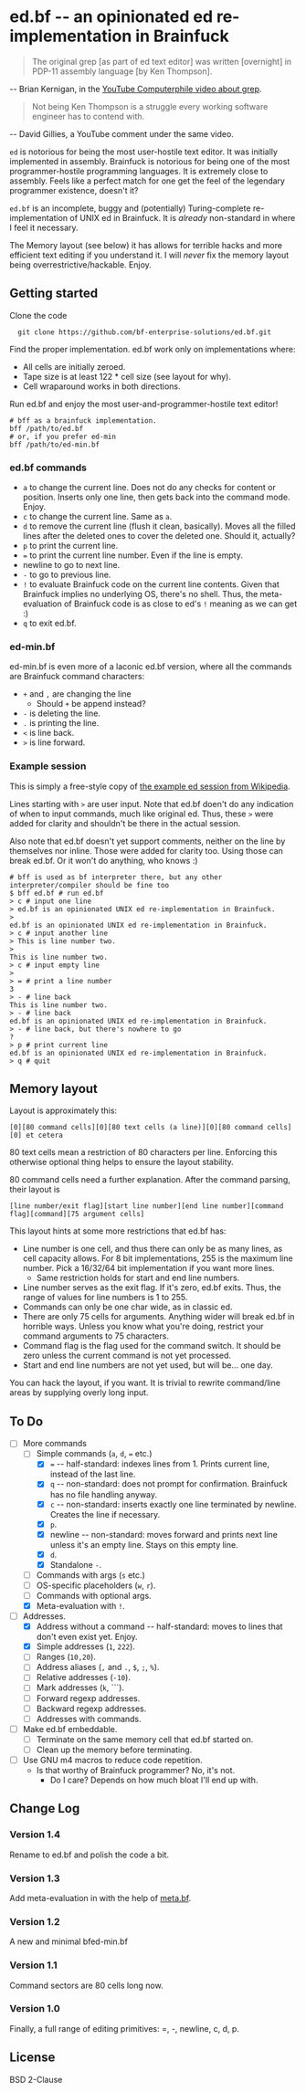 # ed.bf -- an opinionated ed re-implementation in Brainfuck

> The original grep [as part of ed text editor] was written [overnight] in PDP-11 assembly language [by Ken Thompson].

-- Brian Kernigan, in the [YouTube Computerphile video about grep](https://www.youtube.com/watch?v=NTfOnGZUZDk).

> Not being Ken Thompson is a struggle every working software engineer has to contend with.

-- David Gillies, a YouTube comment under the same video.

`ed` is notorious for being the most user-hostile text editor. It was initially implemented in assembly. Brainfuck is notorious for being one of the most programmer-hostile programming languages. It is extremely close to assembly. Feels like a perfect match for one get the feel of the legendary programmer existence, doesn't it?

`ed.bf` is an incomplete, buggy and (potentially) Turing-complete re-implementation of UNIX ed in Brainfuck. It is *already* non-standard in where I feel it necessary.

The Memory layout (see below) it has allows for terrible hacks and more efficient text editing if you understand it. I will *never* fix the memory layout being overrestrictive/hackable. Enjoy.

## Getting started

Clone the code
```
  git clone https://github.com/bf-enterprise-solutions/ed.bf.git
```

Find the proper implementation. ed.bf work only on implementations where:
- All cells are initially zeroed.
- Tape size is at least 122 * cell size (see layout for why).
- Cell wraparound works in both directions.

Run ed.bf and enjoy the most user-and-programmer-hostile text editor!
```
# bff as a brainfuck implementation.
bff /path/to/ed.bf
# or, if you prefer ed-min
bff /path/to/ed-min.bf
```

### ed.bf commands

- `a` to change the current line. Does not do any checks for content or position. Inserts only one line, then gets back into the command mode. Enjoy.
- `c` to change the current line. Same as `a`.
- `d` to remove the current line (flush it clean, basically). Moves all the filled lines after the deleted ones to cover the deleted one. Should it, actually?
- `p` to print the current line.
- `=` to print the current line number. Even if the line is empty.
- newline to go to next line.
- `-` to go to previous line.
- `!` to evaluate Brainfuck code on the current line contents. Given that Brainfuck implies no underlying OS, there's no shell. Thus, the meta-evaluation of Brainfuck code is as close to ed's `!` meaning as we can get :)
- `q` to exit ed.bf.

### ed-min.bf

ed-min.bf is even more of a laconic ed.bf version, where all the commands are Brainfuck command characters:
- `+` and `,` are changing the line
  - Should `+` be append instead?
- `-` is deleting the line.
- `.` is printing the line.
- `<` is line back.
- `>` is line forward.

### Example session

This is simply a free-style copy of [the example ed session from Wikipedia](https://en.wikipedia.org/wiki/Ed_(text_editor)#Example).

Lines starting with `>` are user input. Note that ed.bf doen't do any indication of when to input commands, much like original ed. Thus, these `>` were added for clarity and shouldn't be there in the actual session.

Also note that ed.bf doesn't yet support comments, neither on the line by themselves nor inline. Those were added for clarity too. Using those can break ed.bf. Or it won't do anything, who knows :)
```
# bff is used as bf interpreter there, but any other interpreter/compiler should be fine too
$ bff ed.bf # run ed.bf
> c # input one line
> ed.bf is an opinionated UNIX ed re-implementation in Brainfuck.
>
ed.bf is an opinionated UNIX ed re-implementation in Brainfuck.
> c # input another line
> This is line number two.
>
This is line number two.
> c # input empty line
>
> = # print a line number
3
> - # line back
This is line number two.
> - # line back
ed.bf is an opinionated UNIX ed re-implementation in Brainfuck.
> - # line back, but there's nowhere to go
?
> p # print current line
ed.bf is an opinionated UNIX ed re-implementation in Brainfuck.
> q # quit
```

## Memory layout
Layout is approximately this:

```
[0][80 command cells][0][80 text cells (a line)][0][80 command cells][0] et cetera
```

80 text cells mean a restriction of 80 characters per line. Enforcing this otherwise optional thing helps to ensure the layout stability.

80 command cells need a further explanation. After the command parsing, their layout is

```
[line number/exit flag][start line number][end line number][command flag][command][75 argument cells]
```

This layout hints at some more restrictions that ed.bf has:

- Line number is one cell, and thus there can only be as many lines, as cell capacity allows. For 8 bit implementations, 255 is the maximum line number. Pick a 16/32/64 bit implementation if you want more lines.
  - Same restriction holds for start and end line numbers.
- Line number serves as the exit flag. If it's zero, ed.bf exits. Thus, the range of values for line numbers is 1 to 255.
- Commands can only be one char wide, as in classic ed.
- There are only 75 cells for arguments. Anything wider will break ed.bf in horrible ways. Unless you know what you're doing, restrict your command arguments to 75 characters.
- Command flag is the flag used for the command switch. It should be zero unless the current command is not yet processed.
- Start and end line numbers are not yet used, but will be... one day.

You can hack the layout, if you want. It is trivial to rewrite command/line areas by supplying overly long input.

## To Do
- [ ] More commands
  - [ ] Simple commands (`a`, `d`, `=` etc.)
    - [X] `=` -- half-standard: indexes lines from 1. Prints current line, instead of the last line.
    - [X] `q` -- non-standard: does not prompt for confirmation. Brainfuck has no file handling anyway.
    - [X] `c` -- non-standard: inserts exactly one line terminated by newline. Creates the line if necessary.
    - [X] `p`.
    - [X] newline -- non-standard: moves forward and prints next line unless it's an empty line. Stays on this empty line.
    - [X] `d`.
    - [X] Standalone `-`.
  - [ ] Commands with args (`s` etc.)
  - [ ] OS-specific placeholders (`w`, `r`).
  - [ ] Commands with optional args.
  - [X] Meta-evaluation with `!`.
- [ ] Addresses.
  - [X] Address without a command  -- half-standard: moves to lines that don't even exist yet. Enjoy.
  - [X] Simple addresses (`1`, `222`).
  - [ ] Ranges (`10,20`).
  - [ ] Address aliases (`,` and `.`, `$`, `;`, `%`).
  - [ ] Relative addresses (`-10`).
  - [ ] Mark addresses (`k`, `\``).
  - [ ] Forward regexp addresses.
  - [ ] Backward regexp addresses.
  - [ ] Addresses with commands.
- [ ] Make ed.bf embeddable.
  - [ ] Terminate on the same memory cell that ed.bf started on.
  - [ ] Clean up the memory before terminating.
- [ ] Use GNU m4 macros to reduce code repetition.
  - Is that worthy of Brainfuck programmer? No, it's not.
    - Do I care? Depends on how much bloat I'll end up with.

## Change Log
### Version 1.4
Rename to ed.bf and polish the code a bit.

### Version 1.3
Add meta-evaluation in with the help of [meta.bf](https://github.com/bf-enterprise-solutions/meta.bf).

### Version 1.2
A new and minimal bfed-min.bf

### Version 1.1
Command sectors are 80 cells long now.

### Version 1.0
Finally, a full range of editing primitives: =, -, newline, c, d, p.

##  License
BSD 2-Clause
